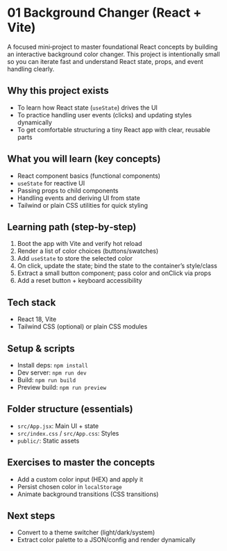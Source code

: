 # 01 Background Changer (React + Vite)

A focused mini‑project to master foundational React concepts by building an interactive background color changer. This project is intentionally small so you can iterate fast and understand React state, props, and event handling clearly.

## Why this project exists
- To learn how React state (`useState`) drives the UI
- To practice handling user events (clicks) and updating styles dynamically
- To get comfortable structuring a tiny React app with clear, reusable parts

## What you will learn (key concepts)
- React component basics (functional components)
- `useState` for reactive UI
- Passing props to child components
- Handling events and deriving UI from state
- Tailwind or plain CSS utilities for quick styling

## Learning path (step‑by‑step)
1) Boot the app with Vite and verify hot reload
2) Render a list of color choices (buttons/swatches)
3) Add `useState` to store the selected color
4) On click, update the state; bind the state to the container’s style/class
5) Extract a small button component; pass color and onClick via props
6) Add a reset button + keyboard accessibility

## Tech stack
- React 18, Vite
- Tailwind CSS (optional) or plain CSS modules

## Setup & scripts
- Install deps: `npm install`
- Dev server: `npm run dev`
- Build: `npm run build`
- Preview build: `npm run preview`

## Folder structure (essentials)
- `src/App.jsx`: Main UI + state
- `src/index.css` / `src/App.css`: Styles
- `public/`: Static assets

## Exercises to master the concepts
- Add a custom color input (HEX) and apply it
- Persist chosen color in `localStorage`
- Animate background transitions (CSS transitions)

## Next steps
- Convert to a theme switcher (light/dark/system)
- Extract color palette to a JSON/config and render dynamically
